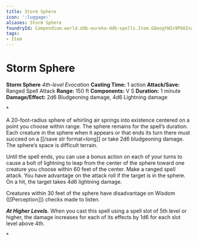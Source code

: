 ```yaml
---
title: Storm Sphere
icon: ':luggage:'
aliases: Storm Sphere
foundryId: Compendium.world.ddb-eureka-ddb-spells.Item.GQoogYW2v9P66Ina
tags:
- Item
---
```


# Storm Sphere

**Storm Sphere**
_4th-level Evocation_
**Casting Time:** 1 action
**Attack/Save:** Ranged Spell Attack
**Range:** 150 ft
**Components:** V S
**Duration:** 1 minute
**Damage/Effect:** 2d6 Bludgeoning damage, 4d6 Lightning damage

*<p>A 20-foot-radius sphere of whirling air springs into existence centered on a point you choose within range. The sphere remains for the spell’s duration. Each creature in the sphere when it appears or that ends its turn there must succeed on a [[/save str format=long]] or take 2d6 bludgeoning damage. The sphere’s space is difficult terrain.

Until the spell ends, you can use a bonus action on each of your turns to cause a bolt of lightning to leap from the center of the sphere toward one creature you choose within 60 feet of the center. Make a ranged spell attack. You have advantage on the attack roll if the target is in the sphere. On a hit, the target takes 4d6 lightning damage.

Creatures within 30 feet of the sphere have disadvantage on Wisdom ([[Perception]]) checks made to listen.

*****At Higher Levels.***** When you cast this spell using a spell slot of 5th level or higher, the damage increases for each of its effects by 1d6 for each slot level above 4th.</p>*